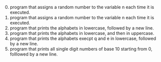 0.  program that assigns a random number to the variable n each time it is executed.
1. program that assigns a random number to the variable n each time it is executed.
2. program that prints the alphabets in lowercase, followed by a new line.
3. program that prints the alphabets in lowercase, and then in uppercase.
4. program that prints the alphabets execpt q and e in lowercase, followed by a new line.
5. program that prints all single digit numbers of base 10 starting from 0, folllowed by a new line.
